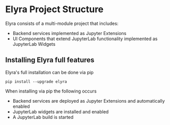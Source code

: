 <!--
{% comment %}
Copyright 2018-2020 IBM Corporation

Licensed under the Apache License, Version 2.0 (the "License");
you may not use this file except in compliance with the License.
You may obtain a copy of the License at

http://www.apache.org/licenses/LICENSE-2.0

Unless required by applicable law or agreed to in writing, software
distributed under the License is distributed on an "AS IS" BASIS,
WITHOUT WARRANTIES OR CONDITIONS OF ANY KIND, either express or implied.
See the License for the specific language governing permissions and
limitations under the License.
{% endcomment %}
-->
# Elyra Project Structure

Elyra consists of a multi-module project that includes:
* Backend services implemented as Jupyter Extensions
* UI Components that extend JupyterLab functionality implemented as JupyterLab Widgets

   
## Installing Elyra full features

Elyra's full installation can be done via pip

```
pip install --upgrade elyra
```

When installing via pip the following occurs

* Backend services are deployed as Jupyter Extensions and automatically enabled
* JupyterLab widgets are installed and enabled
* A JupyterLab build is started 

